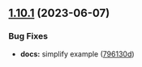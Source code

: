 ## [1.10.1](https://github.com/taskany-inc/bricks/compare/v1.10.0...v1.10.1) (2023-06-07)


### Bug Fixes

* **docs:** simplify example ([796130d](https://github.com/taskany-inc/bricks/commit/796130d073dad5a8de164814c87d11a1d34d81b1))

